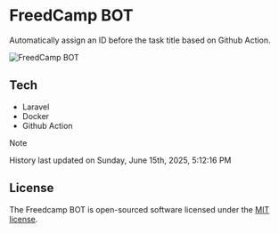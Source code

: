# FreedCamp BOT

Automatically assign an ID before the task title based on Github Action.

![FreedCamp BOT](https://repository-images.githubusercontent.com/737932867/7d34798b-2680-471c-b089-a78a718d3d6a)

## Tech

- Laravel
- Docker
- Github Action

> [!NOTE]  
> History last updated on Sunday, June 15th, 2025, 5:12:16 PM

## License

The Freedcamp BOT is open-sourced software licensed under the [MIT license](https://opensource.org/licenses/MIT).

